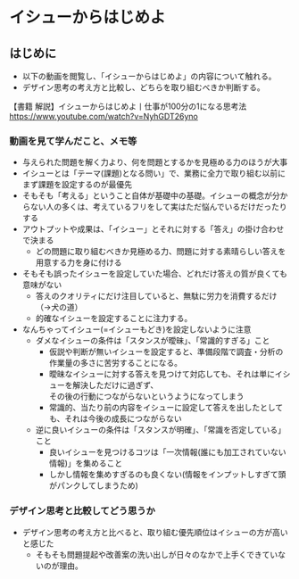 # イシューからはじめよ

## はじめに
- 以下の動画を閲覧し、「イシューからはじめよ」の内容について触れる。
- デザイン思考の考え方と比較し、どちらを取り組むべきか判断する。

【書籍 解説】イシューからはじめよ丨仕事が100分の1になる思考法  
<https://www.youtube.com/watch?v=NyhGDT26yno>

### 動画を見て学んだこと、メモ等
- 与えられた問題を解く力より、何を問題とするかを見極める力のほうが大事
- イシューとは「テーマ(課題)となる問い」で、業務に全力で取り組む以前にまず課題を設定するのが最優先
- そもそも「考える」ということ自体が基礎中の基礎。イシューの概念が分からない人の多くは、考えているフリをして実はただ悩んでいるだけだったりする
- アウトプットや成果は、「イシュー」とそれに対する「答え」の掛け合わせで決まる
  - どの問題に取り組むべきか見極める力、問題に対する素晴らしい答えを用意する力を身に付ける
- そもそも誤ったイシューを設定していた場合、どれだけ答えの質が良くても意味がない
  - 答えのクオリティにだけ注目していると、無駄に労力を消費するだけ（→犬の道）
  - 的確なイシューを設定することに注力する。
- なんちゃってイシュー(=イシューもどき)を設定しないように注意
  - ダメなイシューの条件は「スタンスが曖昧」、「常識的すぎる」こと
    - 仮説や判断が無いイシューを設定すると、準備段階で調査・分析の作業量の多さに苦労することになる。
    - 曖昧なイシューに対する答えを見つけて対応しても、それは単にイシューを解決しただけに過ぎず、  
      その後の行動につながらないというようになってしまう
    - 常識的、当たり前の内容をイシューに設定して答えを出したとしても、それは今後の成長につながらない
  - 逆に良いイシューの条件は「スタンスが明確」、「常識を否定している」こと
    - 良いイシューを見つけるコツは「一次情報(誰にも加工されていない情報)」を集めること
    - しかし情報を集めすぎるのも良くない(情報をインプットしすぎて頭がパンクしてしまうため)

### デザイン思考と比較してどう思うか
- デザイン思考の考え方と比べると、取り組む優先順位はイシューの方が高いと感じた
  - そもそも問題提起や改善案の洗い出しが日々のなかで上手くできていないのが理由。